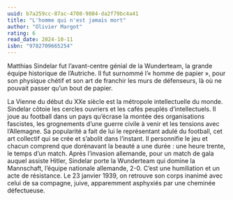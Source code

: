```yaml
---
uuid: b7a259cc-87ac-4708-9804-da2f79bc4a41
title: "L'homme qui n'est jamais mort"
author: "Olivier Margot"
rating: 6
read_date: 2024-10-11
isbn: "9782709665254"
---
```


Matthias Sindelar fut l’avant-centre génial de la Wunderteam, la grande équipe historique de l’Autriche. Il fut surnommé l’« homme de papier », pour son physique chétif et son art de franchir les murs de défenseurs, là où ne pouvait passer qu’un bout de papier.

La Vienne du début du XXe siècle est la métropole intellectuelle du monde. Sindelar côtoie les cercles ouvriers et les cafés peuplés d’intellectuels. Il joue au football dans un pays qu’écrase la montée des organisations fascistes, les grognements d’une guerre civile à venir et les tensions avec l’Allemagne.
Sa popularité a fait de lui le représentant adulé du football, cet art collectif qui se crée et s’abolit dans l’instant. Il personnifie le jeu et chacun comprend que dorénavant la beauté a une durée : une heure trente, le temps d’un match.
Après l’invasion allemande, pour un match de gala auquel assiste Hitler, Sindelar porte la Wunderteam qui domine la Mannschaft, l’équipe nationale allemande, 2-0. C’est une humiliation et un acte de résistance.
Le 23 janvier 1939, on retrouve son corps inanimé avec celui de sa compagne, juive, apparemment asphyxiés par une cheminée défectueuse.